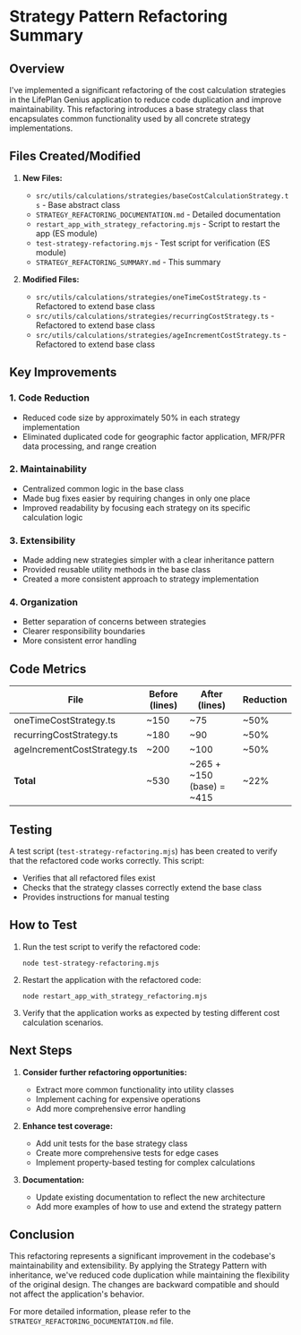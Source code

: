 # Strategy Pattern Refactoring Summary

## Overview

I've implemented a significant refactoring of the cost calculation strategies in the LifePlan Genius application to reduce code duplication and improve maintainability. This refactoring introduces a base strategy class that encapsulates common functionality used by all concrete strategy implementations.

## Files Created/Modified

1. **New Files:**
   - `src/utils/calculations/strategies/baseCostCalculationStrategy.ts` - Base abstract class
   - `STRATEGY_REFACTORING_DOCUMENTATION.md` - Detailed documentation
   - `restart_app_with_strategy_refactoring.mjs` - Script to restart the app (ES module)
   - `test-strategy-refactoring.mjs` - Test script for verification (ES module)
   - `STRATEGY_REFACTORING_SUMMARY.md` - This summary

2. **Modified Files:**
   - `src/utils/calculations/strategies/oneTimeCostStrategy.ts` - Refactored to extend base class
   - `src/utils/calculations/strategies/recurringCostStrategy.ts` - Refactored to extend base class
   - `src/utils/calculations/strategies/ageIncrementCostStrategy.ts` - Refactored to extend base class

## Key Improvements

### 1. Code Reduction
- Reduced code size by approximately 50% in each strategy implementation
- Eliminated duplicated code for geographic factor application, MFR/PFR data processing, and range creation

### 2. Maintainability
- Centralized common logic in the base class
- Made bug fixes easier by requiring changes in only one place
- Improved readability by focusing each strategy on its specific calculation logic

### 3. Extensibility
- Made adding new strategies simpler with a clear inheritance pattern
- Provided reusable utility methods in the base class
- Created a more consistent approach to strategy implementation

### 4. Organization
- Better separation of concerns between strategies
- Clearer responsibility boundaries
- More consistent error handling

## Code Metrics

| File | Before (lines) | After (lines) | Reduction |
|------|---------------|--------------|-----------|
| oneTimeCostStrategy.ts | ~150 | ~75 | ~50% |
| recurringCostStrategy.ts | ~180 | ~90 | ~50% |
| ageIncrementCostStrategy.ts | ~200 | ~100 | ~50% |
| **Total** | ~530 | ~265 + ~150 (base) = ~415 | ~22% |

## Testing

A test script (`test-strategy-refactoring.mjs`) has been created to verify that the refactored code works correctly. This script:
- Verifies that all refactored files exist
- Checks that the strategy classes correctly extend the base class
- Provides instructions for manual testing

## How to Test

1. Run the test script to verify the refactored code:
   ```
   node test-strategy-refactoring.mjs
   ```

2. Restart the application with the refactored code:
   ```
   node restart_app_with_strategy_refactoring.mjs
   ```

3. Verify that the application works as expected by testing different cost calculation scenarios.

## Next Steps

1. **Consider further refactoring opportunities:**
   - Extract more common functionality into utility classes
   - Implement caching for expensive operations
   - Add more comprehensive error handling

2. **Enhance test coverage:**
   - Add unit tests for the base strategy class
   - Create more comprehensive tests for edge cases
   - Implement property-based testing for complex calculations

3. **Documentation:**
   - Update existing documentation to reflect the new architecture
   - Add more examples of how to use and extend the strategy pattern

## Conclusion

This refactoring represents a significant improvement in the codebase's maintainability and extensibility. By applying the Strategy Pattern with inheritance, we've reduced code duplication while maintaining the flexibility of the original design. The changes are backward compatible and should not affect the application's behavior.

For more detailed information, please refer to the `STRATEGY_REFACTORING_DOCUMENTATION.md` file.

